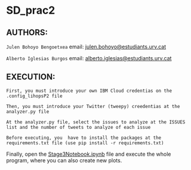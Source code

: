 # SD_prac2

## AUTHORS:
```Julen Bohoyo Bengoetxea``` email: julen.bohoyo@estudiants.urv.cat

```Alberto Iglesias Burgos``` email: alberto.iglesias@estudiants.urv.cat

## EXECUTION:

```First, you must introduce your own IBM Cloud credentias on the .config_lihopsP2 file```

```Then, you must introduce your Twitter (tweepy) creedentias at the analyzer.py file```

```At the analyzer.py file, select the issues to analyze at the ISSUES list and the number of tweets to analyze of each issue```

```Before executing, you  have to install the packages at the requirements.txt file (use pip install -r requirements.txt)```

Finally, open the [Stage3Notebook.ipynb](https://github.com/julenbhy/SD_prac2/blob/main/Stage3Notebook.ipynb) file and execute the whole program, where you can also create new plots.
